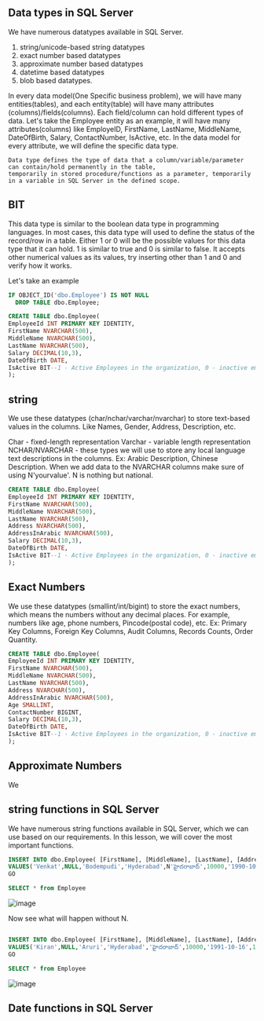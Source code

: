 ## Data types in SQL Server

We have numerous datatypes available in SQL Server. 
  1. string/unicode-based string datatypes
  2. exact number based datatypes
  3. approximate number based datatypes
  4. datetime based datatypes
  5. blob based datatypes.

In every data model(One Specific business problem), we will have many entities(tables), and each entity(table) will have many attributes (columns)/fields(columns). Each field/column can hold different types of data. Let's take the Employee entity as an example, it will have many attributes(columns) like EmployeID, FirstName, LastName, MiddleName, DateOfBirth, Salary, ContactNumber, IsActive, etc. In the data model for every attribute, we will define the specific data type.

```
Data type defines the type of data that a column/variable/parameter can contain/hold permanently in the table,
temporarily in stored procedure/functions as a parameter, temporarily in a variable in SQL Server in the defined scope.
```

## BIT
This data type is similar to the boolean data type in programming languages. In most cases, this data type will used to define the status of the record/row in a table.
Either 1 or 0 will be the possible values for this data type that it can hold. 1 is similar to true and 0 is similar to false. It accepts other numerical values as its values, try inserting other than 1 and 0 and verify how it works.

  Let's take an example 

```sql
IF OBJECT_ID('dbo.Employee') IS NOT NULL
  DROP TABLE dbo.Employee;

CREATE TABLE dbo.Employee(
EmployeeId INT PRIMARY KEY IDENTITY,
FirstName NVARCHAR(500),
MiddleName NVARCHAR(500),
LastName NVARCHAR(500),
Salary DECIMAL(10,3),
DateOfBirth DATE,
IsActive BIT--1 - Active Employees in the organization, 0 - inactive employees in the organization
);
```

## string 
We use these datatypes (char/nchar/varchar/nvarchar) to store text-based values in the columns. Like Names, Gender, Address, Description, etc. 

Char - fixed-length representation
Varchar - variable length representation
NCHAR/NVARCHAR - these types we will use to store any local language text descriptions in the columns. Ex: Arabic Description, Chinese Description. When we add data to the NVARCHAR columns
make sure of using N'yourvalue'. N is nothing but national.

```sql
CREATE TABLE dbo.Employee(
EmployeeId INT PRIMARY KEY IDENTITY,
FirstName NVARCHAR(500),
MiddleName NVARCHAR(500),
LastName NVARCHAR(500),
Address NVARCHAR(500),
AddressInArabic NVARCHAR(500),
Salary DECIMAL(10,3),
DateOfBirth DATE,
IsActive BIT--1 - Active Employees in the organization, 0 - inactive employees in the organization
);
```

## Exact Numbers

We use these datatypes (smallint/int/bigint) to store the exact numbers, which means the numbers without any decimal places. For example, numbers like age, phone numbers, Pincode(postal code), etc.
    Ex: Primary Key Columns, Foreign Key Columns, Audit Columns, Records Counts, Order Quantity.

```sql
CREATE TABLE dbo.Employee(
EmployeeId INT PRIMARY KEY IDENTITY,
FirstName NVARCHAR(500),
MiddleName NVARCHAR(500),
LastName NVARCHAR(500),
Address NVARCHAR(500),
AddressInArabic NVARCHAR(500),
Age SMALLINT,
ContactNumber BIGINT,
Salary DECIMAL(10,3),
DateOfBirth DATE,
IsActive BIT--1 - Active Employees in the organization, 0 - inactive employees in the organization
);
```

## Approximate Numbers

We 

## string functions in SQL Server
We have numerous string functions available in SQL Server, which we can use based on our requirements. In this lesson, we will cover the most important functions.

```sql
INSERT INTO dbo.Employee( [FirstName], [MiddleName], [LastName], [Address], AddressInLocalLanguage, [Salary], [DateOfBirth], [IsActive]) 
VALUES('Venkat',NULL,'Bodempudi','Hyderabad',N'హైదరాబాద్',10000,'1990-10-16',1);
GO

SELECT * from Employee
```

![image](https://github.com/bodempudi/CodeSnippets/assets/2835142/3ee28e5b-81ce-44c6-a061-31b38d1e7572)

Now see what will happen without N.

```sql

INSERT INTO dbo.Employee( [FirstName], [MiddleName], [LastName], [Address], AddressInLocalLanguage, [Salary], [DateOfBirth], [IsActive]) 
VALUES('Kiran',NULL,'Aruri','Hyderabad','హైదరాబాద్',10000,'1991-10-16',1);
GO

SELECT * from Employee

```
![image](https://github.com/bodempudi/CodeSnippets/assets/2835142/cac8fa15-fe3d-4213-9fe4-80674dfc2fd1)



## Date functions in SQL Server

